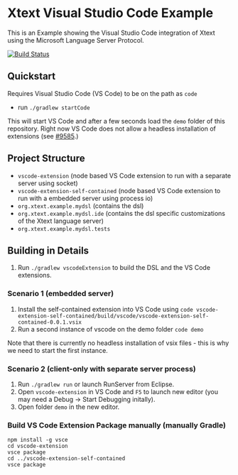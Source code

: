# Xtext Visual Studio Code Example

This is an Example showing the Visual Studio Code integration of Xtext using the Microsoft Language Server Protocol.


[![Build Status](https://travis-ci.org/cdietrich/xtext-languageserver-example.svg?branch=master)](https://travis-ci.org/cdietrich/xtext-languageserver-example)

## Quickstart

Requires Visual Studio Code (VS Code) to be on the path as `code`

- run `./gradlew startCode`

This will start VS Code and after a few seconds load the `demo` folder of this repository.
Right now VS Code does not allow a headless installation of extensions (see [#9585](https://github.com/Microsoft/vscode/issues/9585).)

## Project Structure

- `vscode-extension` (node based VS Code extension to run with a separate server using socket)
- `vscode-extension-self-contained` (node based VS Code extension to run with a embedded server using process io)
- `org.xtext.example.mydsl` (contains the dsl)
- `org.xtext.example.mydsl.ide` (contains the dsl specific customizations of the Xtext language server)
- `org.xtext.example.mydsl.tests`

## Building in Details

1. Run `./gradlew vscodeExtension` to build the DSL and the VS Code extensions.

### Scenario 1 (embedded server)

1. Install the self-contained extension into VS Code using
    `code vscode-extension-self-contained/build/vscode/vscode-extension-self-contained-0.0.1.vsix`
2. Run a second instance of vscode on the demo folder `code demo`

Note that there is currently no headless installation of vsix files - this is why we need to start the first instance.

### Scenario 2 (client-only with separate server process)

1. Run `./gradlew run` or launch RunServer from Eclipse.
2. Open `vscode-extension` in VS Code and `F5` to launch new editor (you may need a Debug -> Start Debugging initally).
1. Open folder `demo` in the new editor.


### Build VS Code Extension Package manually (manually Gradle)

```
npm install -g vsce
cd vscode-extension
vsce package
cd ../vscode-extension-self-contained
vsce package
```